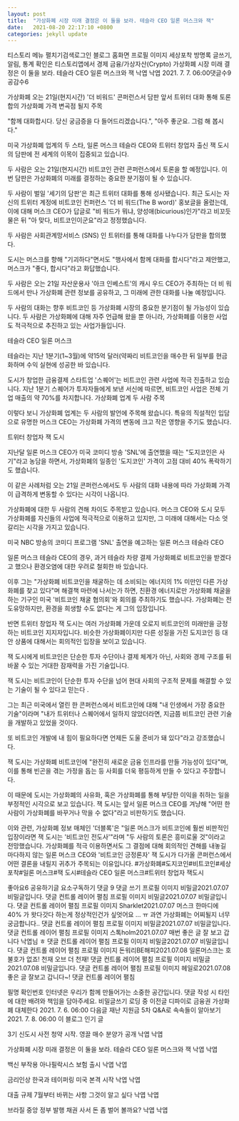 ```yaml
---
layout: post
title:  "가상화폐 시장 미래 결정은 이 둘을 보라. 테슬라 CEO 일론 머스크와 잭"
date:   2021-08-20 22:17:10 +0800
categories: jekyll update
---
```

티스토리 메뉴 펼치기검색로그인
블로그 홈화면
프로필 이미지
세상포착
방명록
글쓰기, 알림, 통계 확인은 티스토리앱에서
경제 금융/가상자산(Crypto)
가상화폐 시장 미래 결정은 이 둘을 보라. 테슬라 CEO 일론 머스크와 잭
낙엽 낙엽
2021. 7. 7. 06:00댓글수9공감수6

가상화폐
오는 21일(현지시간) '더 비워드' 콘퍼런스서 담판
앞서 트위터 대화 통해 토론 합의
가상화폐 가격 변곡점 될지 주목


"함께 대화합시다. 당신 궁금증을 다 들어드리겠습니다.", "아주 좋군요. 그럼 해 봅시다."



미국 가상화폐 업계의 두 스타, 일론 머스크 테슬라 CEO와 트위터 창업자 출신 잭 도시의 담판에 전 세계의 이목이 집중되고 있습니다.

두 사람은 오는 21일(현지시간) 비트코인 관련 콘퍼런스에서 토론을 할 예정입니다. 이번 담판은 가상화폐의 미래를 결정하는 중요한 분기점이 될 수 있습니다.

두 사람이 벌일 '세기의 담판'은 최근 트위터 대화를 통해 성사됐습니다. 최근 도시는 자신의 트위터 계정에 비트코인 컨퍼런스 '더 비 워드(The B word)' 홍보글을 올렸는데, 이에 대해 머스크 CEO가 답글로 "비 워드가 뭐냐, 양성애(bicurious)인가"라고 비꼬듯 물은 뒤 "아 맞다, 비트코인이군요"라고 정정했습니다.

두 사람은 사회관계망서비스 (SNS) 인 트위터를 통해 대화를 나누다가 담판을 합의했다.

도시는 머스크를 향해 "기괴하다"면서도 "행사에서 함께 대화를 합시다"라고 제안했고, 머스크가 "좋다, 합시다"라고 화답했습니다.

두 사람은 오는 21일 자산운용사 '아크 인베스트'의 캐시 우드 CEO가 주최하는 더 비 워드에서 만나 가상화폐 관련 정보를 공유하고, 그 미래에 관한 대화를 나눌 예정입니다.

두 사람의 대화는 향후 비트코인 등 가상화폐 시장의 중요한 분기점이 될 가능성이 있습니다. 두 사람은 가상화폐에 대해 자주 언급해 왔을 뿐 아니라, 가상화폐를 이용한 사업도 적극적으로 추진하고 있는 사업가들입니다.

테슬라 CEO 일론 머스크

테슬라는 지난 1분기(1~3월)에 약15억 달러(약짜리 비트코인을 매수한 뒤 일부를 현금화하며 수익 실현에 성공한 바 있습니다.

도시가 창업한 금융결제 스타트업 '스퀘어'는 비트코인 관련 사업에 적극 진출하고 있습니다. 지난 1분기 스퀘어가 투자자들에게 보낸 서신에 따르면, 비트코인 사업은 전체 기업 매출의 약 70%를 차지합니다.
가상화폐 업계 두 사람 주목

이렇다 보니 가상화폐 업계는 두 사람의 발언에 주목해 왔습니다. 특유의 직설적인 입담으로 유명한 머스크 CEO는 가상화폐 가격의 변동에 크고 작은 영향을 주기도 했습니다.

트위터 창업자 잭 도시

지난달 일론 머스크 CEO가 미국 코미디 방송 'SNL'에 출연했을 때는 "도지코인은 사기"라고 농담을 하면서, 가상화폐의 일종인 '도지코인' 가격이 고점 대비 40% 폭락하기도 했습니다.

이 같은 사례처럼 오는 21일 콘퍼런스에서도 두 사람의 대화 내용에 따라 가상화폐 가격이 급격하게 변동할 수 있다는 시각이 나옵니다.

가상화폐에 대한 두 사람의 견해 차이도 주목받고 있습니다. 머스크 CEO와 도시 모두 가상화폐를 자신들의 사업에 적극적으로 이용하고 있지만, 그 미래에 대해서는 다소 엇갈리는 시각을 가지고 있습니다.

미국 NBC 방송의 코미디 프로그램 'SNL' 출연을 예고하는 일론 머스크 테슬라 CEO

일론 머스크 테슬라 CEO의 경우, 과거 테슬라 차량 결제 가상화폐로 비트코인을 받겠다고 했으나 환경오염에 대한 우려로 철회한 바 있습니다.

이후 그는 "가상화폐 비트코인을 채굴하는 데 소비되는 에너지의 1% 미만인 다른 가상화폐를 찾고 있다"며 해결책 마련에 나서는가 하면, 친환경 에너지로만 가상화폐 채굴을 하는 기구인 미국 '비트코인 채굴 협의회'와 회의를 주최하기도 했습니다.
가상화폐는 전도유망하지만, 환경을 희생할 수도 없다는 게 그의 입장입니다.


반면 트위터 창업자 잭 도시는 여러 가상화폐 가운데 오로지 비트코인의 미래만을 긍정하는 비트코인 지지자입니다. 비슷한 가상화폐이지만 다른 성질을 가진 도지코인 등 대안 상품에 대해서는 회의적인 입장을 보이고 있습니다.

잭 도시에게 비트코인은 단순한 투자 수단이나 결제 체계가 아닌, 사회와 경제 구조를 뒤바꿀 수 있는 거대한 잠재력을 가진 기술입니다.

잭 도시는 비트코인이 단순한 투자 수단을 넘어 현대 사회의 구조적 문제를 해결할 수 있는 기술이 될 수 있다고 믿는다 .

그는 최근 미국에서 열린 한 콘퍼런스에서 비트코인에 대해 "내 인생에서 가장 중요한 기술"이라며 "내가 트위터나 스퀘어에서 일하지 않았더라면, 지금쯤 비트코인 관련 기술을 개발하고 있었을 것이다.

또 비트코인 개발에 내 힘이 필요하다면 언제든 도울 준비가 돼 있다"라고 강조했습니다.

잭 도시는 가상화폐 비트코인에 "완전히 새로운 금융 인프라를 만들 가능성이 있다"며, 이를 통해 빈곤을 겪는 가정을 돕는 등 사회를 더욱 평등하게 만들 수 있다고 주장합니다.

이 때문에 도시는 가상화폐의 사유화, 혹은 가상화폐를 통해 부당한 이익을 취하는 일을 부정적인 시각으로 보고 있습니다. 잭 도시는 앞서 일론 머스크 CEO를 겨냥해 "어떤 한 사람이 가상화폐를 바꾸거나 막을 수 없다"라고 비판하기도 했습니다.

이와 관련, 가상화폐 정보 매체인 '더블록'은 "일론 머스크가 비트코인에 훨씬 비판적인 입장이라면 잭 도시는 '비트코인 전도사'"라며 "두 사람의 토론은 흥미로울 것"이라고 전망했습니다.
가상화폐를 적극 이용하면서도 그 결점에 대해 회의적인 견해를 내놓길 마다하지 않는 일론 머스크 CEO와 '비트코인 긍정론자' 잭 도시가 다가올 콘퍼런스에서 어떤 결론을 내릴지 귀추가 주목되는 이유입니다.
#가상화폐#도지코인#비트코인#세상포착#일론 머스크#잭 도시#테슬라 CEO 일론 머스크#트위터 창업자 잭도시

좋아요6
공유하기글 요소구독하기
댓글 9
댓글 쓰기
프로필 이미지
비밀글2021.07.07
비밀글입니다.
댓글 컨트롤 레이어 펼침
프로필 이미지
비밀글2021.07.07
비밀글입니다.
댓글 컨트롤 레이어 펼침
프로필 이미지
Sharklet2021.07.07
머스크 한마디에 40% 가 왓다갓다 하는게 정상적인건가 싶엇어요 … ㅠ
과연 가상화폐는 어찌될지 너무 궁금합니다..
댓글 컨트롤 레이어 펼침
프로필 이미지
비밀글2021.07.07
비밀글입니다.
댓글 컨트롤 레이어 펼침
프로필 이미지
스톡holm2021.07.07
매번 좋은 글 잘 보고 갑니다 낙엽님 ㅎ
댓글 컨트롤 레이어 펼침
프로필 이미지
비밀글2021.07.07
비밀글입니다.
댓글 컨트롤 레이어 펼침
프로필 이미지
돈워리BE해피2021.07.08
일론머스크는 호불호가 없죠! 천재 오브 더 천재!
댓글 컨트롤 레이어 펼침
프로필 이미지
비밀글2021.07.08
비밀글입니다.
댓글 컨트롤 레이어 펼침
프로필 이미지
헤일로2021.07.08
좋은 글 잘보고 갑니다~!
댓글 컨트롤 레이어 펼침

필명
확인번호
인터넷은 우리가 함께 만들어가는 소중한 공간입니다. 댓글 작성 시 타인에 대한 배려와 책임을 담아주세요.
비밀글쓰기
로딩 중
이전글
디파이로 금융권 가상화폐 대체한다
2021. 7. 6. 06:00
다음글
재난 지원금 5차 Q&A로 속속들이 알아보기
2021. 7. 8. 06:00
이 블로그 인기 글

3기 신도시 사전 청약 시작. 영끌 매수 분양가 공개
낙엽 낙엽

가상화폐 시장 미래 결정은 이 둘을 보라. 테슬라 CEO 일론 머스크와 잭
낙엽 낙엽

백신 부작용 아나필락시스 보험 출시
낙엽 낙엽

금리인상 한국과 테이퍼링 미국 본격 시작
낙엽 낙엽

대출 규제 7월부터 바뀌는 사항 그것이 알고 싶다
낙엽 낙엽

브라질 중앙 정부 발행 채권 사서 돈 좀 벌어 볼까요?
낙엽 낙엽